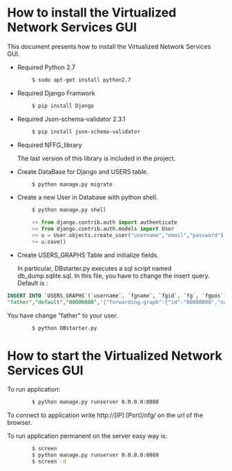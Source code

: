 # How to install the Virtualized Network Services GUI

This document presents how to install the Virtualized Network Services GUI.

* Required Python 2.7

```sh
        $ sudo apt-get install python2.7
```

* Required Django Framwork

```sh
        $ pip install Django
```

* Required Json-schema-validator 2.3.1

```sh
        $ pip install json-schema-validator
```

* Required NFFG_library 

  The last version of this library is included in the project.


* Create DataBase for Django and USERS table.

```sh
        $ python manage.py migrate
```

* Create a new User in Database with python shell.

```sh
        $ python manage.py shell
```

```python
        >> from django.contrib.auth import authenticate
        >> from django.contrib.auth.models import User
        >> u = User.objects.create_user("username","email","password")
        >> u.save()
```

* Create USERS_GRAPHS Table and initialize fields. 

    In particular, DBstarter.py executes a sql script named db_dump.sqlite.sql.
    In this file, you have to change the insert query. 
    Default is :

```sql
INSERT INTO `USERS_GRAPHS`(`username`, `fgname`, `fgid`, `fg`, `fgpos`) VALUES (
"father","default","00000000",'{"forwarding-graph":{"id":"00000000","name":"Forwarding graph","VNFs":[],"end-points":[],"big-switch":{"flow-rules":[]}}}',NULL);
```

You have change "father" to your user. 

```sh
        $ python DBstarter.py
```


# How to start the Virtualized Network Services GUI

To run application:
```sh
        $ python manage.py runserver 0.0.0.0:8080
```

To connect to application write http://[IP]:[Port]/nfg/ on the url of the browser.

To run application permanent on the server easy way is:
```sh
        $ screen
        $ python manage.py runserver 0.0.0.0:8080
        $ screen -d
```


